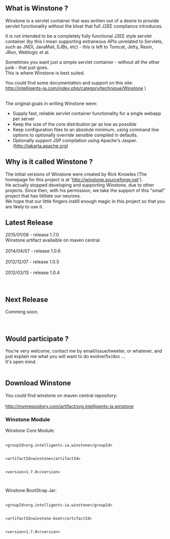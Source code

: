 ## What is Winstone ? ##

<p>Winstone is a servlet container that was written out of a desire to provide servlet functionality without the bloat that full J2EE compliance introduces.</p>
<p>It is not intended to be a completely fully functional J2EE style servlet container (by this I mean supporting extraneous APIs unrelated to Servlets, such as JNDI, JavaMail, EJBs, etc) - this is left to Tomcat, Jetty, Resin, JRun, Weblogic et al.</p>

<p>Sometimes you want just a simple servlet container - without all the other junk - that just goes.<br />
This is where Winstone is best suited.</p>

<p>You could find some documentation and support on this site: <a href='http://intelligents-ia.com/index.php/category/technique/Winstone'>http://intelligents-ia.com/index.php/category/technique/Winstone</a> )<br>
<br>
<p>The original goals in writing Winstone were:</p>
<ul>
<li>Supply fast, reliable servlet container functionality for a single webapp per server</li>
<li>Keep the size of the core distribution jar as low as possible</li>
<li>Keep configuration files to an absolute minimum, using command line options to optionally override sensible compiled in defaults.</li>
<li>Optionally support JSP compilation using Apache's Jasper. (<a href='http://jakarta.apache.org'>http://jakarta.apache.org</a>)</li>
</ul>

<h2>Why is it called Winstone ?</h2>

<p>The initial versions of Winstone were created by Rick Knowles (The homepage for this project is at '<a href='http://winstone.sourceforge.net'>http://winstone.sourceforge.net</a>').<br />
He actually stopped developing and supporting Winstone, due to other projects. Since then, with his permission, we take the support of this "small" project that has titillate our neurons.<br />
We hope that our little fingers instill enough magic in this project so that you are likely to use it.<br>
</p>

<h2>Latest Release</h2>

2015/01/08 - release 1.7.0<br>
Winstone artifact availaible on maven central.<br>
<br>
2014/04/07 - release 1.0.6<br>
<br>
2012/12/07 - release 1.0.5<br>
<br>
2012/03/13 - release 1.0.4<br>
<br>
<br>
<h2>Next Release</h2>

Comming soon.<br>
<br>
<br>
<h2>Would participate ?</h2>

You're very welcome, contact me by email/issue/tweeter, or whatever, and just explain me what you will want to do evolve/fix/doc ...<br>
It's open mind.<br>
<br>
<h2>Download Winstone</h2>

You could find winstone on maven central repository:<br>
<br>
<a href='http://mvnrepository.com/artifact/org.intelligents-ia.winstone'>http://mvnrepository.com/artifact/org.intelligents-ia.winstone</a>


<h3>Winstone Module</h3>


Winstone Core Module:<br>
<br>
<pre><code>&lt;groupId&gt;org.intelligents-ia.winstone&lt;/groupId&gt;<br>
&lt;artifactId&gt;winstone&lt;/artifactId&gt;<br>
&lt;version&gt;1.7.0&lt;/version&gt;<br>
</code></pre>

Winstone BootStrap Jar:<br>
<br>
<pre><code>&lt;groupId&gt;org.intelligents-ia.winstone&lt;/groupId&gt;<br>
&lt;artifactId&gt;winstone-boot&lt;/artifactId&gt;<br>
&lt;version&gt;1.7.0&lt;/version&gt;<br>
</code></pre>



